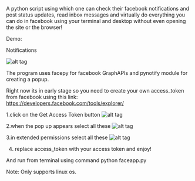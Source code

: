 ﻿A python script using which one can check their facebook notifications and post status updates, read inbox messages and virtually do everything you can do in facebook using your terminal and desktop without even opening the site or the browser!

Demo:

Notifications 

![alt tag](https://raw.githubusercontent.com/mohdsanadzakirizvi/facenotipy/images/1.png)

The program uses facepy for facebook GraphAPIs and pynotify module for creating a popup.

Right now its in early stage so you need to create your own access_token from facebook using this link:
https://developers.facebook.com/tools/explorer/

1.click on the Get Access Token button
![alt tag](https://raw.githubusercontent.com/mohdsanadzakirizvi/facenotipy/images/2.png)








2.when the pop up appears select all these
![alt tag](https://raw.githubusercontent.com/mohdsanadzakirizvi/facenotipy/images/3.png)























3.in extended permissions select all these
![alt tag](https://raw.githubusercontent.com/mohdsanadzakirizvi/facenotipy/images/4.png)
 

















4. replace access_token with your access token and enjoy!

And run from terminal using command python faceapp.py

Note: Only supports linux os.




